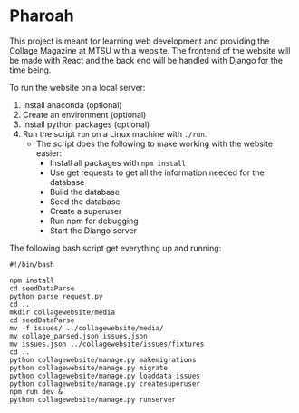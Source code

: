 # Pharoah 

This project is meant for learning web development and providing the Collage Magazine at MTSU with a website. The frontend of the website will be made with React and the back end will be handled with Django for the time being. 

To run the website on a local server:
1. Install anaconda (optional)
2. Create an environment (optional)
3. Install python packages (optional)
4. Run the script ```run``` on a Linux machine with ```./run```.
    - The script does the following to make working with the website easier:
       - Install all packages with ```npm install```
       - Use get requests to get all the information needed for the database
       - Build the database
       - Seed the database
       - Create a superuser
       - Run npm for debugging
       - Start the Diango server

The following bash script get everything up and running:
```
#!/bin/bash

npm install
cd seedDataParse
python parse_request.py
cd ..
mkdir collagewebsite/media
cd seedDataParse
mv -f issues/ ../collagewebsite/media/
mv collage_parsed.json issues.json
mv issues.json ../collagewebsite/issues/fixtures
cd ..
python collagewebsite/manage.py makemigrations
python collagewebsite/manage.py migrate
python collagewebsite/manage.py loaddata issues
python collagewebsite/manage.py createsuperuser
npm run dev &
python collagewebsite/manage.py runserver
```
         
